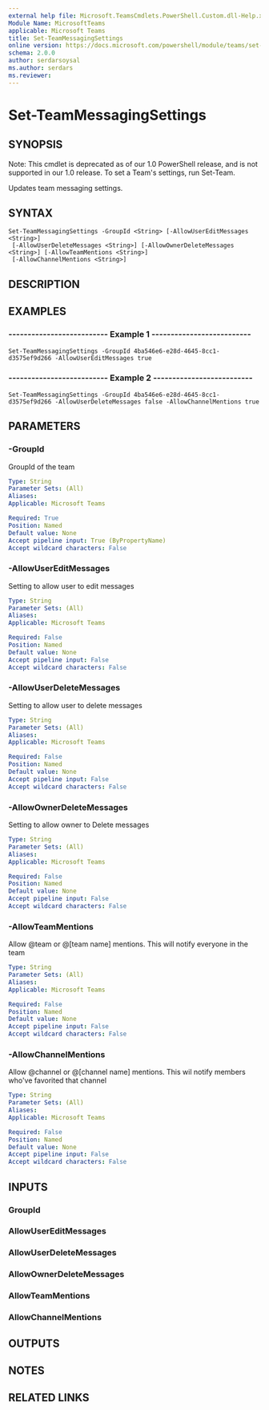 ```yaml
---
external help file: Microsoft.TeamsCmdlets.PowerShell.Custom.dll-Help.xml
Module Name: MicrosoftTeams
applicable: Microsoft Teams
title: Set-TeamMessagingSettings
online version: https://docs.microsoft.com/powershell/module/teams/set-teammessagingsettings
schema: 2.0.0
author: serdarsoysal
ms.author: serdars
ms.reviewer:
---
```


# Set-TeamMessagingSettings

## SYNOPSIS
Note: This cmdlet is deprecated as of our 1.0 PowerShell release, and is not supported in our 1.0 release.  To set a Team's settings, run Set-Team.

Updates team messaging settings.

## SYNTAX

```
Set-TeamMessagingSettings -GroupId <String> [-AllowUserEditMessages <String>]
 [-AllowUserDeleteMessages <String>] [-AllowOwnerDeleteMessages <String>] [-AllowTeamMentions <String>]
 [-AllowChannelMentions <String>]
```

## DESCRIPTION

## EXAMPLES

### --------------------------  Example 1  --------------------------
```
Set-TeamMessagingSettings -GroupId 4ba546e6-e28d-4645-8cc1-d3575ef9d266 -AllowUserEditMessages true
```

### --------------------------  Example 2  --------------------------
```
Set-TeamMessagingSettings -GroupId 4ba546e6-e28d-4645-8cc1-d3575ef9d266 -AllowUserDeleteMessages false -AllowChannelMentions true
```

## PARAMETERS

### -GroupId
GroupId of the team

```yaml
Type: String
Parameter Sets: (All)
Aliases:
Applicable: Microsoft Teams

Required: True
Position: Named
Default value: None
Accept pipeline input: True (ByPropertyName)
Accept wildcard characters: False
```

### -AllowUserEditMessages
Setting to allow user to edit messages

```yaml
Type: String
Parameter Sets: (All)
Aliases:
Applicable: Microsoft Teams

Required: False
Position: Named
Default value: None
Accept pipeline input: False
Accept wildcard characters: False
```

### -AllowUserDeleteMessages
Setting to allow user to delete messages

```yaml
Type: String
Parameter Sets: (All)
Aliases:
Applicable: Microsoft Teams

Required: False
Position: Named
Default value: None
Accept pipeline input: False
Accept wildcard characters: False
```

### -AllowOwnerDeleteMessages
Setting to allow owner to Delete messages

```yaml
Type: String
Parameter Sets: (All)
Aliases:
Applicable: Microsoft Teams

Required: False
Position: Named
Default value: None
Accept pipeline input: False
Accept wildcard characters: False
```

### -AllowTeamMentions
Allow @team or @\[team name\] mentions.
This will notify everyone in the team

```yaml
Type: String
Parameter Sets: (All)
Aliases:
Applicable: Microsoft Teams

Required: False
Position: Named
Default value: None
Accept pipeline input: False
Accept wildcard characters: False
```

### -AllowChannelMentions
Allow @channel or @\[channel name\] mentions.
This wil notify members who've favorited that channel

```yaml
Type: String
Parameter Sets: (All)
Aliases:
Applicable: Microsoft Teams

Required: False
Position: Named
Default value: None
Accept pipeline input: False
Accept wildcard characters: False
```

## INPUTS

### GroupId

### AllowUserEditMessages

### AllowUserDeleteMessages

### AllowOwnerDeleteMessages

### AllowTeamMentions

### AllowChannelMentions

## OUTPUTS

## NOTES

## RELATED LINKS

